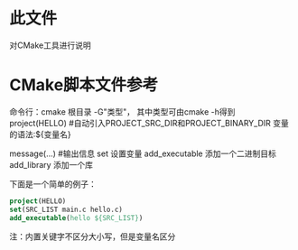 # 此文件
对CMake工具进行说明

# CMake脚本文件参考
命令行：cmake 根目录 -G"类型"， 其中类型可由cmake -h得到
project(HELLO)  #自动引入PROJECT_SRC_DIR和PROJECT_BINARY_DIR
变量的语法:${变量名}

message(...)       #输出信息
set             设置变量
add_executable   添加一个二进制目标
add_library      添加一个库

下面是一个简单的例子：
```cmake
project(HELLO)
set(SRC_LIST main.c hello.c)
add_executable(hello ${SRC_LIST})
```


注：内置关键字不区分大小写，但是变量名区分

